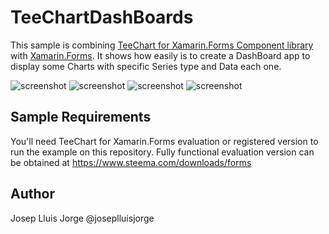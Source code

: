 TeeChartDashBoards
==================

This sample is combining [TeeChart for Xamarin.Forms Component library](https://www.steema.com/product/forms) with [Xamarin.Forms](https://www.xamarin.com/forms). 
It shows how easily is to create a DashBoard app to display some Charts with specific Series type and Data each one.

![screenshot](https://github.com/Steema/teechart-xamarin-forms-samples/blob/master/TeeChartDashBoards/Screenshots/Screenshot1.PNG?raw=true "Xamarin.Forms")
![screenshot](https://github.com/Steema/teechart-xamarin-forms-samples/blob/master/TeeChartDashBoards/Screenshots/Screenshot2.PNG?raw=true "Xamarin.Forms")
![screenshot](https://github.com/Steema/teechart-xamarin-forms-samples/blob/master/TeeChartDashBoards/Screenshots/Screenshot3.PNG?raw=true "Xamarin.Forms")
![screenshot](https://github.com/Steema/teechart-xamarin-forms-samples/blob/master/TeeChartDashBoards/Screenshots/Screenshot4.PNG?raw=true "Xamarin.Forms")

## Sample Requirements

You'll need TeeChart for Xamarin.Forms evaluation or registered version to run the example on this repository. Fully functional evaluation version can be obtained at https://www.steema.com/downloads/forms


Author
------
Josep Lluis Jorge
@joseplluisjorge